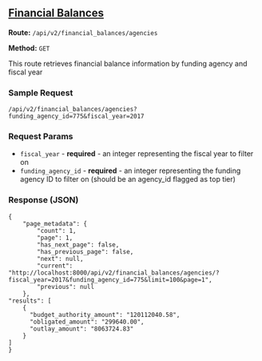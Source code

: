 ## [Financial Balances](#usaspending-api-documentation)
**Route:** `/api/v2/financial_balances/agencies`

**Method:** `GET`

This route retrieves financial balance information by funding agency and fiscal year

### Sample Request

`/api/v2/financial_balances/agencies?funding_agency_id=775&fiscal_year=2017`

### Request Params

* `fiscal_year` - **required** - an integer representing the fiscal year to filter on
* `funding_agency_id` - **required** - an integer representing the funding agency ID to filter on (should be an agency_id flagged as top tier)

### Response (JSON)

```
{
    "page_metadata": {
        "count": 1,
        "page": 1,
        "has_next_page": false,
        "has_previous_page": false,
        "next": null,
        "current": "http://localhost:8000/api/v2/financial_balances/agencies/?fiscal_year=2017&funding_agency_id=775&limit=100&page=1",
        "previous": null
    },
"results": [
    {
      "budget_authority_amount": "120112040.58",
      "obligated_amount": "299640.00",
      "outlay_amount": "8063724.83"
    }
]
}
```
